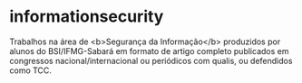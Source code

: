 # informationsecurity
Trabalhos na área de &lt;b>Segurança da Informação&lt;/b> produzidos por alunos do BSI/IFMG-Sabará em formato de artigo completo publicados em congressos nacional/internacional ou periódicos com qualis, ou defendidos como TCC. 
